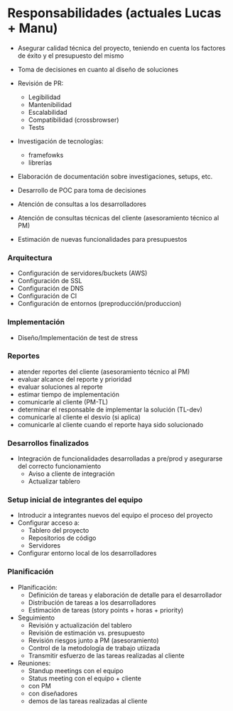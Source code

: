 <!-- TITLE: Lider Tecnico [original] -->
<!-- SUBTITLE: A quick summary of Lider Tecnico -->

# Responsabilidades (actuales Lucas + Manu)
* Asegurar calidad técnica del proyecto, teniendo en cuenta los factores de éxito y el presupuesto del mismo
* Toma de decisiones en cuanto al diseño de soluciones

* Revisión de PR:
	* Legibilidad
	* Mantenibilidad
	* Escalabilidad
	* Compatibilidad (crossbrowser)
	* Tests

* Investigación de tecnologías:
	* framefowks
	* librerías

* Elaboración de documentación sobre investigaciones, setups, etc.

* Desarrollo de POC para toma de decisiones

* Atención de consultas a los desarrolladores 
* Atención de consultas técnicas del cliente (asesoramiento técnico al PM)

* Estimación de nuevas funcionalidades para presupuestos

### Arquitectura

* Configuración de servidores/buckets (AWS)
* Configuración de SSL
* Configuración de DNS
* Configuración de CI
* Configuración de entornos (preproducción/produccion) 

### Implementación 
* Diseño/Implementación de test de stress

### Reportes

* atender reportes del cliente (asesoramiento técnico al PM)
* evaluar alcance del reporte y prioridad
* evaluar soluciones al reporte
* estimar tiempo de implementación
* comunicarle al cliente (PM-TL)
* determinar el responsable de implementar la solución (TL-dev)
* comunicarle al cliente el desvío (si aplica)
* comunicarle al cliente cuando el reporte haya sido solucionado

### Desarrollos finalizados

* Integración de funcionalidades desarrolladas a pre/prod y asegurarse del correcto funcionamiento
	* Aviso a cliente de integración
	* Actualizar tablero


### Setup inicial de integrantes del equipo

* Introducir a integrantes nuevos del equipo el proceso del proyecto
* Configurar acceso a:
	* Tablero del proyecto
	* Repositorios de código
	* Servidores
* Configurar entorno local de los desarrolladores


### Planificación

* Planificación:
	* Definición de tareas y elaboración de detalle para el desarrollador
	* Distribución de tareas a los desarrolladores
	* Estimación de tareas (story points + horas + priority)
* Seguimiento
	* Revisión y actualización del tablero
	* Revisión de estimación vs. presupuesto
	* Revisión riesgos junto a PM (asesoramiento)
	* Control de la metodología de trabajo utiizada
	* Transmitir esfuerzo de las tareas realizadas al cliente
* Reuniones:
	* Standup meetings con el equipo
	* Status meeting con el equipo + cliente
	* con PM
	* con diseñadores
	* demos de las tareas realizadas al cliente